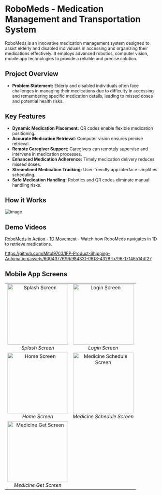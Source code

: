 # RoboMeds - Medication Management and Transportation System

RoboMeds is an innovative medication management system designed to assist elderly and disabled individuals in accessing and organizing their medications effectively. It employs advanced robotics, computer vision, mobile app technologies to provide a reliable and precise solution.

## Project Overview

- **Problem Statement:** Elderly and disabled individuals often face challenges in managing their medications due to difficulty in accessing and remembering specific medication details, leading to missed doses and potential health risks.


## Key Features

- **Dynamic Medication Placement:** QR codes enable flexible medication positioning.
- **Accurate Medication Retrieval:** Computer vision ensures precise retrieval.
- **Remote Caregiver Support:** Caregivers can remotely supervise and intervene in medication processes.
- **Enhanced Medication Adherence:** Timely medication delivery reduces missed doses.
- **Streamlined Medication Tracking:** User-friendly app interface simplifies scheduling.
- **Safe Medication Handling:** Robotics and QR codes eliminate manual handling risks.

## How it Works 

![image](https://github.com/Mitul9703/IFP-RoboMeds---Medication-Management-and-Transportation-System/assets/60043776/75f382a7-87d7-4139-afd1-11149b957ee1)



## Demo Videos

[RoboMeds in Action - 1D Movement]([video_link_1]()) - Watch how RoboMeds navigates in 1D to retrieve medications.

https://github.com/Mitul9703/IFP-Product-Shipping-Automation/assets/60043776/9b984331-0618-4328-b796-17146514df27
   
## Mobile App Screens

<table>
  <tr>
    <td align="center">
      <img src="https://github.com/Mitul9703/IFP-Product-Shipping-Automation/assets/60043776/eeab7d16-1380-40fe-b3a1-32d9dc59deb6" alt="Splash Screen" width="200" />
      <br />
      <em>Splash Screen</em>
    </td>
    <td align="center">
      <img src="https://github.com/Mitul9703/IFP-Product-Shipping-Automation/assets/60043776/7652d5f9-4430-40e0-a742-62b9de437487" alt="Login Screen" width="200" />
      <br />
      <em>Login Screen</em>
    </td>
  </tr>
  <tr>
    <td align="center">
      <img src="https://github.com/Mitul9703/IFP-Product-Shipping-Automation/assets/60043776/64c2a04a-ca5b-4680-bdc6-93f2b0d83ca4" alt="Home Screen" width="200" />
      <br />
      <em>Home Screen</em>
    </td>
    <td align="center">
      <img src="https://github.com/Mitul9703/IFP-Product-Shipping-Automation/assets/60043776/2eececc1-46a8-49c6-ad5e-4a2a4cabf37c" alt="Medicine Schedule Screen" width="200" />
      <br />
      <em>Medicine Schedule Screen</em>
    </td>
  </tr>
  <tr>
    <td align="center">
      <img src="https://github.com/Mitul9703/IFP-Product-Shipping-Automation/assets/60043776/efcc9bc9-6dc3-41cd-8893-f1e932c50364" alt="Medicine Get Screen" width="200" />
      <br />
      <em>Medicine Get Screen</em>
    </td>
    <!-- Add more images and descriptions as needed -->
  </tr>
</table>






